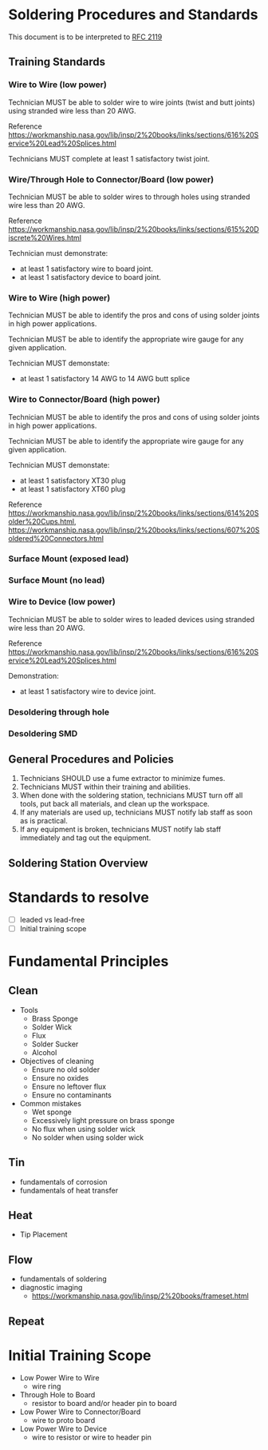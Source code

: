 # Soldering Procedures and Standards
This document is to be interpreted to [RFC 2119](https://datatracker.ietf.org/doc/html/rfc2119)
## Training Standards
### Wire to Wire (low power)
Technician MUST be able to solder wire to wire joints (twist and butt joints) using stranded wire less than 20 AWG.

Reference https://workmanship.nasa.gov/lib/insp/2%20books/links/sections/616%20Service%20Lead%20Splices.html

Technicians MUST complete at least 1 satisfactory twist joint.
### Wire/Through Hole to Connector/Board (low power)
Technician MUST be able to solder wires to through holes using stranded wire less than 20 AWG.

Reference https://workmanship.nasa.gov/lib/insp/2%20books/links/sections/615%20Discrete%20Wires.html

Technician must demonstrate:
- at least 1 satisfactory wire to board joint.
- at least 1 satisfactory device to board joint.

### Wire to Wire (high power)
Technician MUST be able to identify the pros and cons of using solder joints in high power applications.

Technician MUST be able to identify the appropriate wire gauge for any given application.

Technician MUST demonstate:
- at least 1 satisfactory 14 AWG to 14 AWG butt splice

### Wire to Connector/Board (high power)
Technician MUST be able to identify the pros and cons of using solder joints in high power applications.

Technician MUST be able to identify the appropriate wire gauge for any given application.

Technician MUST demonstate:
- at least 1 satisfactory XT30 plug
- at least 1 satisfactory XT60 plug

Reference https://workmanship.nasa.gov/lib/insp/2%20books/links/sections/614%20Solder%20Cups.html, https://workmanship.nasa.gov/lib/insp/2%20books/links/sections/607%20Soldered%20Connectors.html
### Surface Mount (exposed lead)
### Surface Mount (no lead)
### Wire to Device (low power)
Technician MUST be able to solder wires to leaded devices using stranded wire less than 20 AWG.

Reference https://workmanship.nasa.gov/lib/insp/2%20books/links/sections/616%20Service%20Lead%20Splices.html

Demonstration:
- at least 1 satisfactory wire to device joint.
### Desoldering through hole
### Desoldering SMD

## General Procedures and Policies
1. Technicians SHOULD use a fume extractor to minimize fumes.
2. Technicians MUST within their training and abilities.
3. When done with the soldering station, technicians MUST turn off all tools, put back all materials, and clean up the workspace.
4. If any materials are used up, technicians MUST notify lab staff as soon as is practical.
5. If any equipment is broken, technicians MUST notify lab staff immediately and tag out the equipment.

## Soldering Station Overview

# Standards to resolve
- [ ] leaded vs lead-free
- [ ] Initial training scope

# Fundamental Principles
## Clean
- Tools
  - Brass Sponge
  - Solder Wick
  - Flux
  - Solder Sucker
  - Alcohol
- Objectives of cleaning
  - Ensure no old solder
  - Ensure no oxides
  - Ensure no leftover flux
  - Ensure no contaminants
- Common mistakes
  - Wet sponge
  - Excessively light pressure on brass sponge
  - No flux when using solder wick
  - No solder when using solder wick
## Tin
- fundamentals of corrosion
- fundamentals of heat transfer
## Heat
- Tip Placement
## Flow
- fundamentals of soldering
- diagnostic imaging
  - https://workmanship.nasa.gov/lib/insp/2%20books/frameset.html
## Repeat

# Initial Training Scope
- Low Power Wire to Wire
  - wire ring
- Through Hole to Board
  - resistor to board and/or header pin to board
- Low Power Wire to Connector/Board
  - wire to proto board
- Low Power Wire to Device
  - wire to resistor or wire to header pin